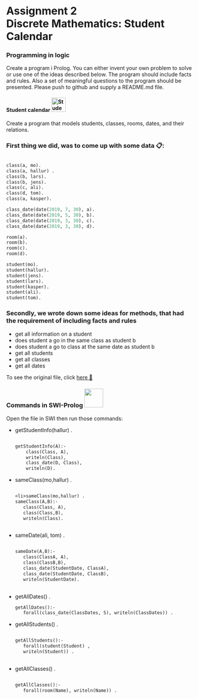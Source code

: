 <h1>Assignment 2 <br/>Discrete Mathematics: Student Calendar</h1>

 <h3>Programming in logic</h3>
 
<p>Create a program i Prolog.
You can either invent your own problem to solve or use one of the ideas
described below. The program should include facts and rules. Also a set of
meaningful questions to the program should be presented.
Please push to github and supply a README.md file.</p>

<h4>Student calendar <img src="https://image.flaticon.com/icons/svg/201/201818.svg" width="38" height="38" alt="Student free icon" title="Student free icon"></h4>
<p>Create a program that models students, classes, rooms, dates, and their
relations.</p>

<h3>First thing we did, was to come up with some data <g-emoji class="g-emoji" alias="clipboard" fallback-src="https://github.githubassets.com/images/icons/emoji/unicode/1f4cb.png">📋</g-emoji>:</h3>

```pl

class(a, mo).
class(a, hallur) .
class(b, lars).
class(b, jens).
class(c, ali).
class(d, tom).
class(a, kasper).

class_date(date(2019, 7, 30), a).
class_date(date(2019, 5, 30), b).
class_date(date(2019, 3, 30), c).
class_date(date(2019, 3, 30), d).

room(a).
room(b).
room(c).
room(d).

student(mo).
student(hallur).
student(jens).
student(lars).
student(kasper).
student(ali).
student(tom).

```
<h3>Secondly, we wrote down some ideas for methods, that had the requirement of including facts and rules</h3>

<ul>
  <li>get all information on a student</li>
  <li>does student a go in the same class as student b</li>
  <li>does student a go to class at the same date as student b</li>
  <li>get all students</li>
  <li>get all classes</li>
  <li>get all dates</li>
</ul>

<p>To see the original file, click <a href="/ass2.pl">here  <g-emoji class="g-emoji" alias="page_with_curl" fallback-src="https://github.githubassets.com/images/icons/emoji/unicode/1f4c3.png">📃</g-emoji> </a></p>

<h3>Commands in SWI-Prolog <img alt="" src="https://cdn.portableapps.com/SWI-PrologPortable_128.png" height="50" width="50" class="main-app-logo"></h3>
<p>Open the file in SWI then run those commands:</p>
<ul>
  <li>getStudentInfo(hallur) .
    
  ```pl
  
  getStudentInfo(A):- 
      class(Class, A),
      writeln(Class),
      class_date(D, Class),
      writeln(D).

  ```
  </li>
  <li>sameClass(mo,hallur) .
  
  ```pl
  
  <li>sameClass(mo,hallur) .
sameClass(A,B):-
     class(Class, A),
     class(Class,B),
     writeln(Class).
     
  ```

</li>
  <li>sameDate(ali, tom) .
  
  ```pl

sameDate(A,B):-
     class(ClassA, A),
     class(ClassB,B),
     class_date(StudentDate, ClassA),
     class_date(StudentDate, ClassB),
     writeln(StudentDate).
     
   ``` 

  </li>
  
  <li>getAllDates() .

  ```pl
getAllDates():-
     forall(class_date(ClassDates, S), writeln(ClassDates)) .
   ``` 

</li>
  <li>getAllStudents() .
  
  ```pl

getAllStudents():-
     forall(student(Student) ,
     writeln(Student)) .
     
   ``` 

</li>
  <li>getAllClasses() .

  ```pl
  
getAllClasses():-
     forall(room(Name), writeln(Name)) .

   ``` 
   
</li>
</ul>

